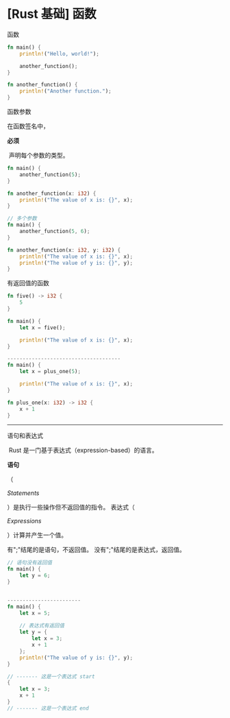# [Rust 基础] 函数

函数

```rust
fn main() {
    println!("Hello, world!");

    another_function();
}

fn another_function() {
    println!("Another function.");
}
```

函数参数

在函数签名中，

**必须**

 声明每个参数的类型。

```rust
fn main() {
    another_function(5);
}

fn another_function(x: i32) {
    println!("The value of x is: {}", x);
}

// 多个参数
fn main() {
    another_function(5, 6);
}

fn another_function(x: i32, y: i32) {
    println!("The value of x is: {}", x);
    println!("The value of y is: {}", y);
}
```

有返回值的函数

```rust
fn five() -> i32 {
    5
}

fn main() {
    let x = five();

    println!("The value of x is: {}", x);
}

-------------------------------------
fn main() {
    let x = plus_one(5);

    println!("The value of x is: {}", x);
}

fn plus_one(x: i32) -> i32 {
    x + 1
}
```

***

语句和表达式

 Rust 是一门基于表达式（expression-based）的语言。

**语句**

（

*Statements*

）是执行一些操作但不返回值的指令。
表达式（

*Expressions*

）计算并产生一个值。

有";"结尾的是语句，不返回值。
没有";"结尾的是表达式，返回值。

```rust
// 语句没有返回值
fn main() {
    let y = 6;
}


------------------------
fn main() {
    let x = 5;
	
    // 表达式有返回值
    let y = {
        let x = 3;
        x + 1
    };
    println!("The value of y is: {}", y);
}

// ------- 这是一个表达式 start
{
    let x = 3;
    x + 1
}
// ------- 这是一个表达式 end
```
